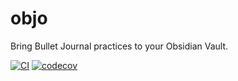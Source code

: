 # objo

Bring Bullet Journal practices to your Obsidian Vault.

[![CI](https://github.com/brianrodri/objo/actions/workflows/ci.yml/badge.svg)](https://github.com/brianrodri/objo/actions/workflows/ci.yml) [![codecov](https://codecov.io/github/brianrodri/objo/graph/badge.svg?token=YF4E35OH1U)](https://codecov.io/github/brianrodri/objo)
